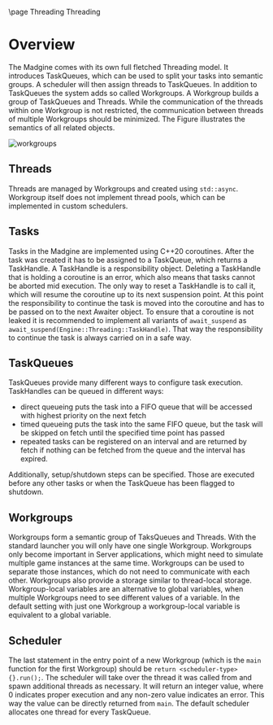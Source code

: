 \page Threading Threading

# Overview

The Madgine comes with its own full fletched Threading model. It introduces TaskQueues, which can be used to split your tasks into semantic groups. A scheduler will then assign threads to TaskQueues. In addition to TaskQueues the system adds so called Workgroups. A Workgroup builds a group of TaskQueues and Threads. While the communication of the threads within one Workgroup is not restricted, the communication between threads of multiple Workgroups should be minimized. The Figure illustrates the semantics of all related objects.

![workgroups](img/workgroups.svg)

## Threads

Threads are managed by Workgroups and created using `std::async`. Workgroup itself does not implement thread pools, which can be implemented in custom schedulers. 

## Tasks

Tasks in the Madgine are implemented using C++20 coroutines. After the task was created it has to be assigned to a TaskQueue, which returns a TaskHandle. A TaskHandle is a responsibility object. Deleting a TaskHandle that is holding a coroutine is an error, which also means that tasks cannot be aborted mid execution. The only way to reset a TaskHandle is to call it, which will resume the coroutine up to its next suspension point. At this point the responsibility to continue the task is moved into the coroutine and has to be passed on to the next Awaiter object. To ensure that a coroutine is not leaked it is recommended to implement all variants of `await_suspend` as `await_suspend(Engine::Threading::TaskHandle)`. That way the responsibility to continue the task is always carried on in a safe way.

## TaskQueues

TaskQueues provide many different ways to configure task execution. TaskHandles can be queued in different ways:
- direct queueing puts the task into a FIFO queue that will be accessed with highest priority on the next fetch
- timed queueing puts the task into the same FIFO queue, but the task will be skipped on fetch until the specified time point has passed
- repeated tasks can be registered on an interval and are returned by fetch if nothing can be fetched from the queue and the interval has expired.

Additionally, setup/shutdown steps can be specified. Those are executed before any other tasks or when the TaskQueue has been flagged to shutdown.

## Workgroups

Workgroups form a semantic group of TaksQueues and Threads. With the standard launcher you will only have one single Workgroup. Workgroups only become important in Server applications, which might need to simulate multiple game instances at the same time. Workgroups can be used to separate those instances, which do not need to communicate with each other. Workgroups also provide a storage similar to thread-local storage. Workgroup-local variables are an alternative to global variables, when multiple Workgroups need to see different values of a variable. In the default setting with just one Workgroup a workgroup-local variable is equivalent to a global variable.

## Scheduler

The last statement in the entry point of a new Workgroup (which is the `main` function for the first Workgroup) should be `return <scheduler-type>{}.run();`. The scheduler will take over the thread it was called from and spawn additional threads as necessary. It will return an integer value, where 0 indicates proper execution and any non-zero value indicates an error. This way the value can be directly returned from `main`. The default scheduler allocates one thread for every TaskQueue.
